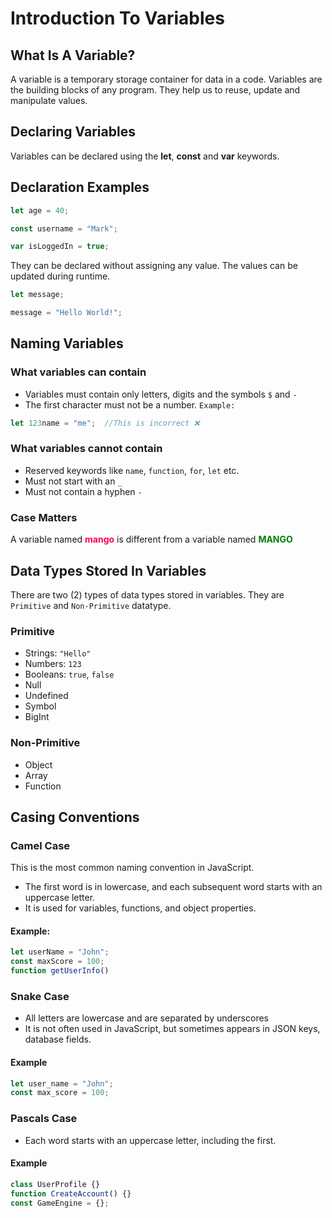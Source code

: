 # Introduction To Variables

## What Is A Variable?
A variable is a temporary storage container for data in a code. Variables are the building blocks of any program. They help us to reuse, update and manipulate values. 

## Declaring Variables
Variables can be declared using the <strong>let</strong>, <strong>const</strong> and <strong>var</strong> keywords. 

## Declaration Examples

```js 
let age = 40; 
```
```js
const username = "Mark";
```
```js
var isLoggedIn = true;
```
They can be declared without assigning any value. The values can be updated during runtime.

```js
let message;

message = "Hello World!";
```
## Naming Variables

### What variables can contain
* Variables must contain only letters, digits and the symbols ``$`` and ``-``
* The first character must not be a number. `Example:` 
```js 
let 123name = "me";  //This is incorrect ❌
```
### What variables cannot contain
* Reserved keywords like ``name``, ``function``, ``for``, ``let`` etc.
* Must not start with an ``_``
* Must not contain a hyphen ``-``

### Case Matters

A variable named <strong style="color:#ff004f;">mango</strong> is different from a variable named <strong style="color:green;">MANGO</strong>



## Data Types Stored In Variables
There are two (2) types of data types stored in variables. They are ``Primitive`` and ``Non-Primitive`` datatype.

### Primitive
* Strings: ``"Hello"``
* Numbers: ``123``
* Booleans: ``true``, ``false``
* Null
* Undefined
* Symbol
* BigInt

### Non-Primitive
* Object
* Array
* Function

## Casing Conventions
### Camel Case
This is the most common naming convention in JavaScript. 
* The first word is in lowercase, and each subsequent word starts with an uppercase letter.
* It is used for variables, functions, and object properties.
#### Example:
```js
let userName = "John";
const maxScore = 100;
function getUserInfo() 
```
### Snake Case
* All letters are lowercase and are separated by underscores
* It is not often used in JavaScript, but sometimes appears in JSON keys, database fields.
#### Example
```js
let user_name = "John";
const max_score = 100;
```

### Pascals Case
* Each word starts with an uppercase letter, including the first.
#### Example
```js
class UserProfile {}
function CreateAccount() {}
const GameEngine = {};
```
